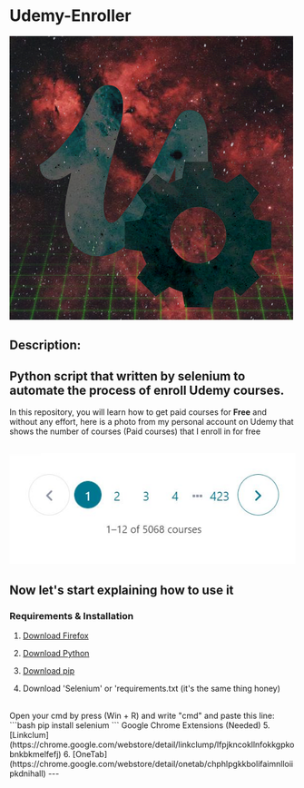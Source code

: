 # Udemy-Enroller
![](Images/gear_udemy.png)
## Description:
Python script that written by selenium to automate the process of enroll Udemy courses.
---
In this repository, you will learn how to get paid courses for **Free** and without any effort, here is a photo from my personal account on Udemy that shows the number of courses (Paid courses) that I enroll in for free

![](Images/0-my-account-coursesNum.JPG)
---
## Now let's start explaining how to use it
### Requirements & Installation

1. [Download Firefox](https://www.mozilla.org/en-US/firefox/new/)

2. [Download Python](https://www.python.org/downloads/)

3. [Download pip](https://pypi.org/project/pip/)

4. Download 'Selenium' or 'requirements.txt (it's the same thing honey)
<br />
Open your cmd by press (Win + R) and write "cmd" and paste this line:
```bash
pip install selenium
```
Google Chrome Extensions (Needed)
5. [Linkclum](https://chrome.google.com/webstore/detail/linkclump/lfpjkncokllnfokkgpkobnkbkmelfefj)
6. [OneTab](https://chrome.google.com/webstore/detail/onetab/chphlpgkkbolifaimnlloiipkdnihall)
---

